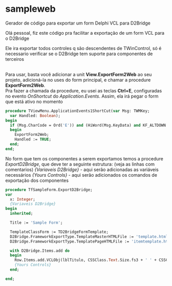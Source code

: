 # sampleweb
Gerador de código para exportar um form Delphi VCL para D2Bridge

Olá pessoal, fiz este código pra facilitar a exportação de um form VCL para o D2Bridge

Ele ira exportar todos controles q são descendentes de TWinControl, só é necessario verificar se o D2Bridge tem suporte para componentes de terceiros<br><br>

Para usar, basta você adicionar a unit **View.ExportForm2Web** ao seu projeto, adicioná-la no uses do form principal, e chamar a procedure **ExportForm2Web**.<br> 
Pra fazer a chamada da procedure, eu usei as teclas **Ctrl+E**, configuradas no evento *OnShortcut* do *Application.Events*.
Assim, ela irá pegar o form que está ativo no momento

```pascal
procedure TViewMenu.ApplicationEvents1ShortCut(var Msg: TWMKey;
  var Handled: Boolean);
begin
  if (Msg.CharCode = Ord('E')) and (HiWord(Msg.KeyData) and KF_ALTDOWN <> 0) then
  begin
    ExportForm2Web;
    Handled := TRUE;
  end;
end;
```
No form que tem os componentes a serem exportamos temos a procedure *ExportD2Bridge*, que deve ter a seguinte estrutura:
(veja as linhas com comentarios)
*{Variaveis D2Bridge}* - aqui serão adicionadas as variáveis necessários
*{Yours Controls}* - aqui serão adicionados os comandos de exportação dos componentes

```pascal
procedure TfSampleForm.ExportD2Bridge;
var
  x: Integer;
  {Variaveis D2Bridge}
begin
  inherited;

  Title := 'Sample Form';

  TemplateClassForm := TD2BridgeFormTemplate;
  D2Bridge.FrameworkExportType.TemplateMasterHTMLFile := 'template.html';
  D2Bridge.FrameworkExportType.TemplatePageHTMLFile := 'itemtemplate.html';

  with D2Bridge.Items.add do
  begin
    Row.Items.add.VCLObj(lblTitulo, CSSClass.Text.Size.fs3 + ' ' + CSSClass.Text.Style.bold);
    {Yours Controls}
  end;

end;
```
